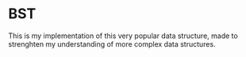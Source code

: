 # BST

This is my implementation of this very popular data structure, made to strenghten my understanding of more complex data structures.

